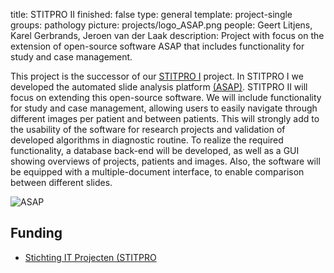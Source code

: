 title: STITPRO II
finished: false
type: general
template: project-single
groups: pathology
picture: projects/logo_ASAP.png
people: Geert Litjens, Karel Gerbrands, Jeroen van der Laak
description: Project with focus on the extension of open-source software ASAP that includes functionality for study and case management.

This project is the successor of our [STITPRO I](https://diagnijmegen.github.io/website-pathology/projects/stitpro1/) project. In STITPRO I we developed the automated slide analysis platform [(ASAP)](https://diagnijmegen.github.io/website-pathology/software/asap/). STITPRO II will focus on extending this open-source software. We will include functionality for study and case management, allowing users to easily navigate through different images per patient and between patients. This will strongly add to the usability of the software for research projects and validation of developed algorithms in diagnostic routine. To realize the required functionality, a database back-end will be developed, as well as a GUI showing overviews of projects, patients and images. Also, the software will be equipped with a multiple-document interface, to enable comparison between different slides.

![ASAP]({static}/images/projects/asap.jpg)

## Funding

* [Stichting IT Projecten (STITPRO](http://www.stitpro.nl/)
